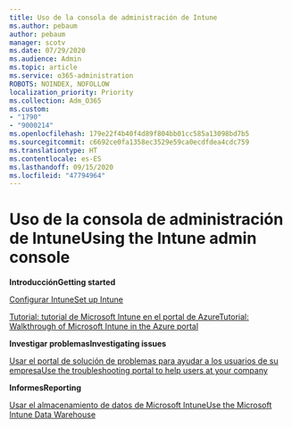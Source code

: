 ```yaml
---
title: Uso de la consola de administración de Intune
ms.author: pebaum
author: pebaum
manager: scotv
ms.date: 07/29/2020
ms.audience: Admin
ms.topic: article
ms.service: o365-administration
ROBOTS: NOINDEX, NOFOLLOW
localization_priority: Priority
ms.collection: Adm_O365
ms.custom:
- "1790"
- "9000214"
ms.openlocfilehash: 179e22f4b40f4d89f804bb01cc585a13098bd7b5
ms.sourcegitcommit: c6692ce0fa1358ec3529e59ca0ecdfdea4cdc759
ms.translationtype: HT
ms.contentlocale: es-ES
ms.lasthandoff: 09/15/2020
ms.locfileid: "47794964"
---
```

# <a name="using-the-intune-admin-console"></a><span data-ttu-id="b1428-102">Uso de la consola de administración de Intune</span><span class="sxs-lookup"><span data-stu-id="b1428-102">Using the Intune admin console</span></span>

<span data-ttu-id="b1428-103">**Introducción**</span><span class="sxs-lookup"><span data-stu-id="b1428-103">**Getting started**</span></span>

[<span data-ttu-id="b1428-104">Configurar Intune</span><span class="sxs-lookup"><span data-stu-id="b1428-104">Set up Intune</span></span>](https://docs.microsoft.com/intune/setup-steps)

[<span data-ttu-id="b1428-105">Tutorial: tutorial de Microsoft Intune en el portal de Azure</span><span class="sxs-lookup"><span data-stu-id="b1428-105">Tutorial: Walkthrough of Microsoft Intune in the Azure portal</span></span>](https://docs.microsoft.com/intune/tutorial-walkthrough-intune-portal)

<span data-ttu-id="b1428-106">**Investigar problemas**</span><span class="sxs-lookup"><span data-stu-id="b1428-106">**Investigating issues**</span></span>

[<span data-ttu-id="b1428-107">Usar el portal de solución de problemas para ayudar a los usuarios de su empresa</span><span class="sxs-lookup"><span data-stu-id="b1428-107">Use the troubleshooting portal to help users at your company</span></span>](https://docs.microsoft.com/intune/help-desk-operators)

<span data-ttu-id="b1428-108">**Informes**</span><span class="sxs-lookup"><span data-stu-id="b1428-108">**Reporting**</span></span>

[<span data-ttu-id="b1428-109">Usar el almacenamiento de datos de Microsoft Intune</span><span class="sxs-lookup"><span data-stu-id="b1428-109">Use the Microsoft Intune Data Warehouse</span></span>](https://docs.microsoft.com/intune/reports-nav-create-intune-reports)